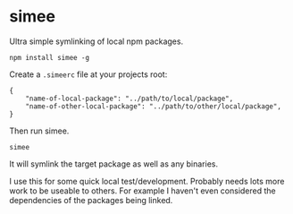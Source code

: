 # simee

Ultra simple symlinking of local npm packages.

```
npm install simee -g
```

Create a `.simeerc` file at your projects root:

```
{
	"name-of-local-package": "../path/to/local/package",
	"name-of-other-local-package": "../path/to/other/local/package",
}
```

Then run simee.

```
simee
```

It will symlink the target package as well as any binaries.

I use this for some quick local test/development.  Probably needs lots more work to be useable to others.  For example I haven't even considered the dependencies of the packages being linked.
